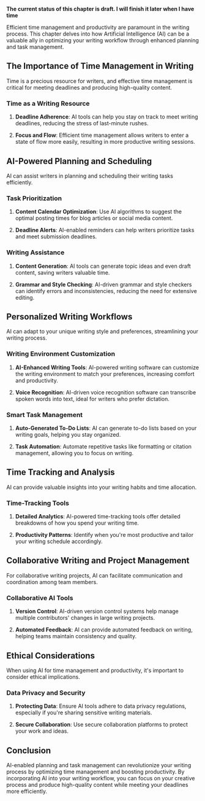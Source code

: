 **The current status of this chapter is draft. I will finish it later when I have time**

Efficient time management and productivity are paramount in the writing process. This chapter delves into how Artificial Intelligence (AI) can be a valuable ally in optimizing your writing workflow through enhanced planning and task management.

The Importance of Time Management in Writing
--------------------------------------------

Time is a precious resource for writers, and effective time management is critical for meeting deadlines and producing high-quality content.

### Time as a Writing Resource

1. **Deadline Adherence**: AI tools can help you stay on track to meet writing deadlines, reducing the stress of last-minute rushes.

2. **Focus and Flow**: Efficient time management allows writers to enter a state of flow more easily, resulting in more productive writing sessions.

AI-Powered Planning and Scheduling
----------------------------------

AI can assist writers in planning and scheduling their writing tasks efficiently.

### Task Prioritization

1. **Content Calendar Optimization**: Use AI algorithms to suggest the optimal posting times for blog articles or social media content.

2. **Deadline Alerts**: AI-enabled reminders can help writers prioritize tasks and meet submission deadlines.

### Writing Assistance

1. **Content Generation**: AI tools can generate topic ideas and even draft content, saving writers valuable time.

2. **Grammar and Style Checking**: AI-driven grammar and style checkers can identify errors and inconsistencies, reducing the need for extensive editing.

Personalized Writing Workflows
------------------------------

AI can adapt to your unique writing style and preferences, streamlining your writing process.

### Writing Environment Customization

1. **AI-Enhanced Writing Tools**: AI-powered writing software can customize the writing environment to match your preferences, increasing comfort and productivity.

2. **Voice Recognition**: AI-driven voice recognition software can transcribe spoken words into text, ideal for writers who prefer dictation.

### Smart Task Management

1. **Auto-Generated To-Do Lists**: AI can generate to-do lists based on your writing goals, helping you stay organized.

2. **Task Automation**: Automate repetitive tasks like formatting or citation management, allowing you to focus on writing.

Time Tracking and Analysis
--------------------------

AI can provide valuable insights into your writing habits and time allocation.

### Time-Tracking Tools

1. **Detailed Analytics**: AI-powered time-tracking tools offer detailed breakdowns of how you spend your writing time.

2. **Productivity Patterns**: Identify when you're most productive and tailor your writing schedule accordingly.

Collaborative Writing and Project Management
--------------------------------------------

For collaborative writing projects, AI can facilitate communication and coordination among team members.

### Collaborative AI Tools

1. **Version Control**: AI-driven version control systems help manage multiple contributors' changes in large writing projects.

2. **Automated Feedback**: AI can provide automated feedback on writing, helping teams maintain consistency and quality.

Ethical Considerations
----------------------

When using AI for time management and productivity, it's important to consider ethical implications.

### Data Privacy and Security

1. **Protecting Data**: Ensure AI tools adhere to data privacy regulations, especially if you're sharing sensitive writing materials.

2. **Secure Collaboration**: Use secure collaboration platforms to protect your work and ideas.

Conclusion
----------

AI-enabled planning and task management can revolutionize your writing process by optimizing time management and boosting productivity. By incorporating AI into your writing workflow, you can focus on your creative process and produce high-quality content while meeting your deadlines more efficiently.
